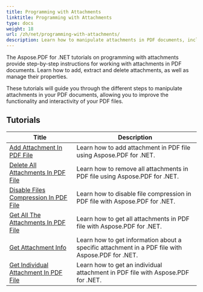 ```yaml
---
title: Programming with Attachments
linktitle: Programming with Attachments
type: docs
weight: 18
url: /zh/net/programming-with-attachments/
description: Learn how to manipulate attachments in PDF documents, including adding, extracting and deleting them, to improve the functionality of PDF files.
---
```

The Aspose.PDF for .NET tutorials on programming with attachments provide step-by-step instructions for working with attachments in PDF documents. Learn how to add, extract and delete attachments, as well as manage their properties.

These tutorials will guide you through the different steps to manipulate attachments in your PDF documents, allowing you to improve the functionality and interactivity of your PDF files.

## Tutorials
| Title | Description |
| --- | --- | 
| [Add Attachment In PDF File](./add-attachment/) | Learn how to add attachment in PDF file using Aspose.PDF for .NET.  |  
| [Delete All Attachments In PDF File](./delete-all-attachments/) | Learn how to remove all attachments in PDF file using Aspose.PDF for .NET.  |  
| [Disable Files Compression In PDF File](./disable-files-compression/) | Learn how to disable file compression in PDF file with Aspose.PDF for .NET.  |  
| [Get All The Attachments In PDF File](./get-all-the-attachments/) | Learn how to get all attachments in PDF file with Aspose.PDF for .NET.  |  
| [Get Attachment Info](./get-attachment-info/) | Learn how to get information about a specific attachment in a PDF file with Aspose.PDF for .NET. |  
| [Get Individual Attachment In PDF File](./get-individual-attachment/) | Learn how to get an individual attachment in PDF file with Aspose.PDF for .NET.  |  
